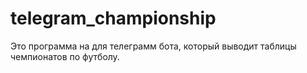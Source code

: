 # telegram_championship
Это программа на для телеграмм бота, который  выводит таблицы чемпионатов по футболу.

